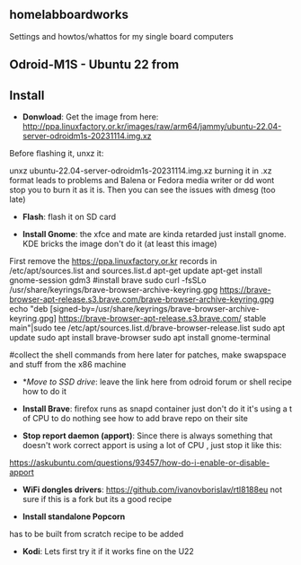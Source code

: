 ## homelabboardworks
Settings and howtos/whattos for my single board computers

## Odroid-M1S - Ubuntu 22 from 

## Install

* **Donwload**: Get the image from here: http://ppa.linuxfactory.or.kr/images/raw/arm64/jammy/ubuntu-22.04-server-odroidm1s-20231114.img.xz

Before flashing it, unxz it:

unxz ubuntu-22.04-server-odroidm1s-20231114.img.xz
burning it in .xz format leads to problems and Balena or Fedora media writer or dd wont stop you to burn it as it is. Then you can see the issues with dmesg (too late)

* **Flash**: flash it on SD card

* **Install Gnome**: the xfce and mate are kinda retarded just install gnome. KDE bricks the image don't do it (at least this image)

First remove the https://ppa.linuxfactory.or.kr records in /etc/apt/sources.list and sources.list.d
apt-get update
apt-get install gnome-session gdm3
#install brave
sudo curl -fsSLo /usr/share/keyrings/brave-browser-archive-keyring.gpg https://brave-browser-apt-release.s3.brave.com/brave-browser-archive-keyring.gpg
echo "deb [signed-by=/usr/share/keyrings/brave-browser-archive-keyring.gpg] https://brave-browser-apt-release.s3.brave.com/ stable main"|sudo tee /etc/apt/sources.list.d/brave-browser-release.list
sudo apt update
sudo apt install brave-browser
sudo apt install gnome-terminal

#collect the shell commands from here later for patches, make swapspace and stuff from the x86 machine

* **Move to SSD drive*: leave the link here from odroid forum or shell recipe how to do it

* **Install Brave**: firefox runs as snapd container just don't do it it's using a t of CPU to do nothing
see how to add brave repo on their site

* **Stop report daemon (apport)**: Since there is always something that doesn't work correct apport is using a lot of CPU , just stop it like this:

https://askubuntu.com/questions/93457/how-do-i-enable-or-disable-apport

* **WiFi dongles drivers**: https://github.com/ivanovborislav/rtl8188eu
not sure if this is a fork but its a good recipe

* **Install standalone Popcorn**

has to be built from scratch recipe to be added 

* **Kodi**: Lets first try it if it works fine on the U22





